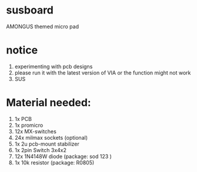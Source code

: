 # susboard
AMONGUS themed micro pad

# notice
1. experimenting with pcb designs 
2. please run it with the latest version of VIA or the function might not work 
3. SUS

# Material needed: 
1. 1x PCB
2. 1x promicro 
3. 12x MX-switches
4. 24x milmax sockets (optional)
5. 1x 2u pcb-mount stabilizer
6. 1x 2pin Switch 3x4x2
7. 12x 1N4148W diode (package: sod 123 )
8. 1x 10k resistor (package: R0805)

